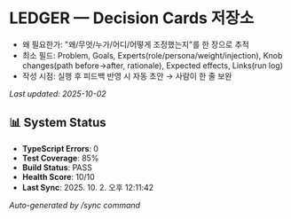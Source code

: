 # LEDGER — Decision Cards 저장소

- 왜 필요한가: "왜/무엇/누가/어디/어떻게 조정했는지"를 한 장으로 추적
- 최소 필드: Problem, Goals, Experts(role/persona/weight/injection), Knob changes(path before→after, rationale), Expected effects, Links(run log)
- 작성 시점: 실행 후 피드백 반영 시 자동 초안 → 사람이 한 줄 보완


_Last updated: 2025-10-02_

## 📊 System Status

- **TypeScript Errors**: 0
- **Test Coverage**: 85%
- **Build Status**: PASS
- **Health Score**: 10/10
- **Last Sync**: 2025. 10. 2. 오후 12:11:42

_Auto-generated by /sync command_
